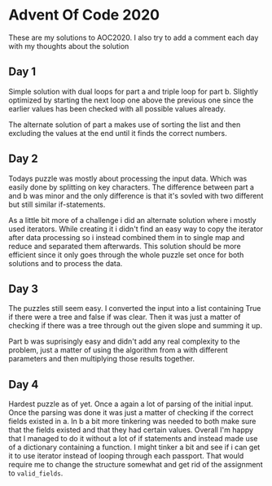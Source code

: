 # Advent Of Code 2020
These are my solutions to AOC2020. I also try to add a comment each day with my thoughts about the solution

## Day 1
Simple solution with dual loops for part a and triple loop for part b.
Slightly optimized by starting the next loop one above the previous one since the earlier values has been checked with all possible values already.

The alternate solution of part a makes use of sorting the list and then excluding the values at the end until it finds the correct numbers.

## Day 2
Todays puzzle was mostly about processing the input data. Which was easily done by splitting on key characters. The difference between part a and b was minor and the only difference is that it's sovled with two different but still similar if-statements.

As a little bit more of a challenge i did an alternate solution where i mostly used iterators. While creating it i didn't find an easy way to copy the iterator after data processing so i instead combined them in to single map and reduce and separated them afterwards. This solution should be more efficient since it only goes through the whole puzzle set once for both solutions and to process the data.

## Day 3
The puzzles still seem easy. I converted  the input into a list containing True if there were a tree and false if was clear. Then it was just a matter of checking if there was a tree through out the given slope and summing it up.

Part b was suprisingly easy and didn't add any real complexity to the problem, just a matter of using the algorithm from a with different parameters and then multiplying those results together.

## Day 4
Hardest puzzle as of yet. Once a again a lot of parsing of the initial input. Once the parsing was done it was just a matter of checking if the correct fields existed in a. In b a bit more tinkering was needed to both make sure that the fields existed and that they had certain values. Overall I'm happy that I managed to do it without a lot of if statements and instead made use of a dictionary containing a function. I might tinker a bit and see if i can get it to use iterator instead of looping through each passport. That would require me to change the structure somewhat and get rid of the assignment to `valid_fields`.

